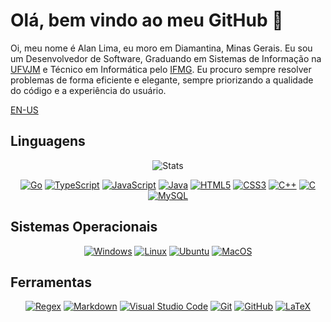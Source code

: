# Olá, bem vindo ao meu GitHub 👋

Oi, meu nome é Alan Lima, eu moro em Diamantina, Minas Gerais. Eu sou um Desenvolvedor de Software, Graduando em Sistemas de Informação na [UFVJM](https://portal.ufvjm.edu.br/a-universidade/cursos/sin) e Técnico em Informática pelo [IFMG](https://www.sje.ifmg.edu.br/portal/index.php/tecnico/informatica). Eu procuro sempre resolver problemas de forma eficiente e elegante, sempre priorizando a qualidade do código e a experiência do usuário.

[EN-US](./README-en.md)

## Linguagens

<p align="center">
    <img alt="Stats" src="https://github-readme-stats.vercel.app/api/top-langs/?username=alan-b-lima&layout=compact&theme=dark">
</p>

<p align="center">
    <a href="https://go.dev/"><img alt="Go" src="https://skillicons.dev/icons?i=go"></a>
    <a href="https://www.typescriptlang.org/"><img alt="TypeScript" src="https://skillicons.dev/icons?i=ts"></a>
    <a href="https://www.javascript.com/"><img alt="JavaScript" src="https://skillicons.dev/icons?i=js"></a>
    <a href="https://www.java.com/"><img alt="Java" src="https://skillicons.dev/icons?i=java"></a>
    <a href="https://developer.mozilla.org/en-US/docs/Web/HTML"><img alt="HTML5" src="https://skillicons.dev/icons?i=html"></a>
    <a href="https://developer.mozilla.org/en-US/docs/Web/CSS"><img alt="CSS3" src="https://skillicons.dev/icons?i=css"></a>
    <a href="https://isocpp.org/"><img alt="C++" src="https://skillicons.dev/icons?i=cpp"></a>
    <a href="https://www.c-language.org"><img alt="C" src="https://skillicons.dev/icons?i=c"></a>
    <a href="https://www.mysql.com/"><img alt="MySQL" src="https://skillicons.dev/icons?i=mysql"></a>
</p>

## Sistemas Operacionais

<p align="center">
    <a href="https://www.microsoft.com/pt-br/windows"><img alt="Windows" src="https://skillicons.dev/icons?i=windows"></a>
    <a href="https://www.linux.org/"><img alt="Linux" src="https://skillicons.dev/icons?i=linux"></a>
    <a href="https://ubuntu.com/"><img alt="Ubuntu" src="https://skillicons.dev/icons?i=ubuntu"></a>
    <a href="https://www.apple.com/macos/"><img alt="MacOS" src="https://skillicons.dev/icons?i=apple"></a>
</p>

## Ferramentas

<p align="center">
    <a href="https://regexr.com/"><img alt="Regex" src="https://skillicons.dev/icons?i=regex"></a>
    <a href="https://www.markdownguide.org/"><img alt="Markdown" src="https://skillicons.dev/icons?i=markdown"></a>
    <a href="https://code.visualstudio.com/"><img alt="Visual Studio Code" src="https://skillicons.dev/icons?i=vscode"></a>
    <a href="https://git-scm.com/"><img alt="Git" src="https://skillicons.dev/icons?i=git"></a>
    <a href="https://github.com/alan-b-lima"><img alt="GitHub" src="https://skillicons.dev/icons?i=github"></a>
    <a href="https://www.latex-project.org/"><img alt="LaTeX" src="https://skillicons.dev/icons?i=latex"></a>
</p>
